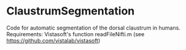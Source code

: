 # ClaustrumSegmentation
Code for automatic segmentation of the dorsal claustrum in humans.
Requirements: Vistasoft's function readFileNifti.m (see https://github.com/vistalab/vistasoft)
